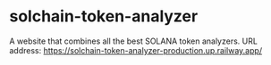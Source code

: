# solchain-token-analyzer
A website that combines all the best SOLANA token analyzers.
URL address: https://solchain-token-analyzer-production.up.railway.app/
